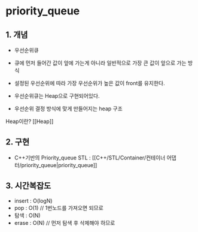 # priority_queue

## 1. 개념
- 우선순위큐
- 큐에 먼저 들어간 값이 앞에 가는게 아니라 일반적으로 가장 큰 값이 앞으로 가는 방식
- 설정된 우선순위에 따라 가장 우선순위가 높은 값이 front를 유지한다.

- 우선순위큐는 Heap으로 구현되어있다.
- 우선순위 결정 방식에 맞게 만들어지는 heap 구조

Heap이란? [[Heap]]

## 2. 구현
- C++기반의 Priority_queue STL : [[C++/STL/Container/컨테이너 어댑터/priority_queue|priority_queue]]

## 3. 시간복잡도
- insert : O(logN)
- pop : O(1)         // 1번노드를 가져오면 되므로
- 탐색 : O(N)
- erase : O(N)      // 먼저 탐색 후 삭제해야 하므로